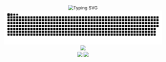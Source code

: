 <div align="center">
    <img src="https://readme-typing-svg.demolab.com?duration=8000&size=28&color=70a5fd&font=Rubik Pixels&pause=5000&center=true&vCenter=true&width=800&lines=Hello World!)" alt="Typing SVG" />
</div>
<div align="center">
    <picture>
        <source media="(prefers-color-scheme: dark)" srcset="https://raw.githubusercontent.com/delete-cloud/delete-cloud/output/github-contribution-grid-snake-dark.svg">
        <source media="(prefers-color-scheme: light)" srcset="https://raw.githubusercontent.com/delete-cloud/delete-cloud/output/github-contribution-grid-snake.svg">
        <img alt="Snake" src="https://raw.githubusercontent.com/delete-cloud/delete-cloud/output/github-contribution-grid-snake.svg">
    </picture>
</div>
<div align="center">
    <img src="https://github-readme-activity-graph.cyclic.app/graph?username=delete-cloud&theme=tokyo-night">
<div>
<div align="center">
    <img src="https://github-readme-stats.vercel.app/api?username=delete-cloud&count_private=true&theme=tokyonight"
        align="center"
        height=251rm>
    <img src="https://github-readme-stats.vercel.app/api/top-langs/?username=delete-cloud&theme=tokyonight"
        align="center"
        height=250rm>
</div>
